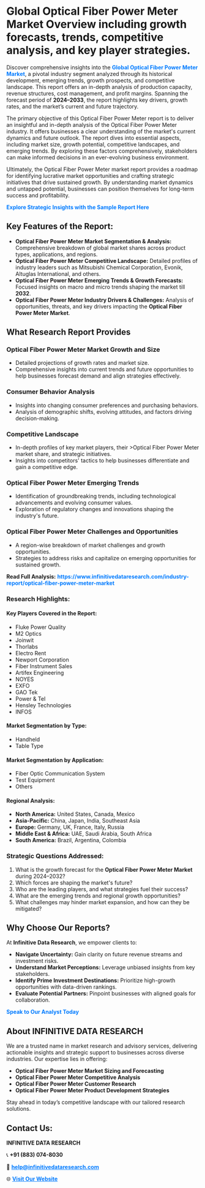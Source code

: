 <h1>Global Optical Fiber Power Meter Market Overview including growth forecasts, trends, competitive analysis, and key player strategies.</h1>
<p>
Discover comprehensive insights into the 
<a href="https://www.infinitivedataresearch.com/industry-report/optical-fiber-power-meter-market" rel="dofollow" style="color: #007BFF; text-decoration: none;"><strong>Global Optical Fiber Power Meter Market</strong></a>, a pivotal industry segment analyzed through its historical development, emerging trends, growth prospects, and competitive landscape. This report offers an in-depth analysis of production capacity, revenue structures, cost management, and profit margins. Spanning the forecast period of <strong>2024–2033</strong>, the report highlights key drivers, growth rates, and the market’s current and future trajectory.
</p>
<p>
The primary objective of this Optical Fiber Power Meter report is to deliver an insightful and in-depth analysis of the Optical Fiber Power Meter industry. It offers businesses a clear understanding of the market's current dynamics and future outlook. The report dives into essential aspects, including market size, growth potential, competitive landscapes, and emerging trends. By exploring these factors comprehensively, stakeholders can make informed decisions in an ever-evolving business environment.
</p>
<p>
Ultimately, the Optical Fiber Power Meter market report provides a roadmap for identifying lucrative market opportunities and crafting strategic initiatives that drive sustained growth. By understanding market dynamics and untapped potential, businesses can position themselves for long-term success and profitability.
</p>
<p>
<a href="https://www.infinitivedataresearch.com/request-sample/reportId=107174" style="color: #007BFF; text-decoration: none;"><strong>Explore Strategic Insights with the Sample Report Here</strong></a>
</p>

<h2>Key Features of the Report:</h2>
<ul>
<li><strong>Optical Fiber Power Meter Market Segmentation & Analysis:</strong> Comprehensive breakdown of global market shares across product types, applications, and regions.</li>
<li><strong>Optical Fiber Power Meter Competitive Landscape:</strong> Detailed profiles of industry leaders such as Mitsubishi Chemical Corporation, Evonik, Altuglas International, and others.</li>
<li><strong>Optical Fiber Power Meter Emerging Trends & Growth Forecasts:</strong> Focused insights on macro and micro trends shaping the market till <strong>2032</strong>.</li>
<li><strong>Optical Fiber Power Meter Industry Drivers & Challenges:</strong> Analysis of opportunities, threats, and key drivers impacting the <strong>Optical Fiber Power Meter Market</strong>.</li>
</ul>

<h2>What Research Report Provides</h2>
<h3>Optical Fiber Power Meter Market Growth and Size</h3>
<ul>
<li>Detailed projections of growth rates and market size.</li>
<li>Comprehensive insights into current trends and future opportunities to help businesses forecast demand and align strategies effectively.</li>
</ul>

<h3>Consumer Behavior Analysis</h3>
<ul>
<li>Insights into changing consumer preferences and purchasing behaviors.</li>
<li>Analysis of demographic shifts, evolving attitudes, and factors driving decision-making.</li>
</ul>

<h3>Competitive Landscape</h3>
<ul>
<li>In-depth profiles of key market players, their >Optical Fiber Power Meter market share, and strategic initiatives.</li>
<li>Insights into competitors' tactics to help businesses differentiate and gain a competitive edge.</li>
</ul>

<h3>Optical Fiber Power Meter Emerging Trends</h3>
<ul>
<li>Identification of groundbreaking trends, including technological advancements and evolving consumer values.</li>
<li>Exploration of regulatory changes and innovations shaping the industry's future.</li>
</ul>

<h3>Optical Fiber Power Meter Challenges and Opportunities</h3>
<ul>
<li>A region-wise breakdown of market challenges and growth opportunities.</li>
<li>Strategies to address risks and capitalize on emerging opportunities for sustained growth.</li>
</ul>
<p><strong>Read Full Analysis:</strong> <a href="https://www.infinitivedataresearch.com/industry-report/optical-fiber-power-meter-market" rel="dofollow" style="color: #007BFF; text-decoration: none;"><strong>https://www.infinitivedataresearch.com/industry-report/optical-fiber-power-meter-market</strong></a></p>
<h3>Research Highlights:</h3>
<h4>Key Players Covered in the Report:</h4>
<ul><li>Fluke Power Quality</li><li>M2 Optics</li><li>Joinwit</li><li>Thorlabs</li><li>Electro Rent</li><li>Newport Corporation</li><li>Fiber Instrument Sales</li><li>Artifex Engineering</li><li>NOYES</li><li>EXFO</li><li>GAO Tek</li><li>Power &amp; Tel</li><li>Hensley Technologies</li><li>INFOS</li></ul>
<h4>Market Segmentation by Type:</h4>
<ul><li>Handheld</li><li>Table Type</li></ul>
<h4>Market Segmentation by Application:</h4>
<ul><li>Fiber Optic Communication System</li><li>Test Equipment</li><li>Others</li></ul>

<h4>Regional Analysis:</h4>
<ul>
<li><strong>North America:</strong> United States, Canada, Mexico</li>
<li><strong>Asia-Pacific:</strong> China, Japan, India, Southeast Asia</li>
<li><strong>Europe:</strong> Germany, UK, France, Italy, Russia</li>
<li><strong>Middle East & Africa:</strong> UAE, Saudi Arabia, South Africa</li>
<li><strong>South America:</strong> Brazil, Argentina, Colombia</li>
</ul>

<h3>Strategic Questions Addressed:</h3>
<ol>
<li>What is the growth forecast for the <strong>Optical Fiber Power Meter Market</strong> during 2024–2032?</li>
<li>Which forces are shaping the market's future?</li>
<li>Who are the leading players, and what strategies fuel their success?</li>
<li>What are the emerging trends and regional growth opportunities?</li>
<li>What challenges may hinder market expansion, and how can they be mitigated?</li>
</ol>

<h2>Why Choose Our Reports?</h2>
<p>At <strong>Infinitive Data Research</strong>, we empower clients to:</p>
<ul>
<li><strong>Navigate Uncertainty:</strong> Gain clarity on future revenue streams and investment risks.</li>
<li><strong>Understand Market Perceptions:</strong> Leverage unbiased insights from key stakeholders.</li>
<li><strong>Identify Prime Investment Destinations:</strong> Prioritize high-growth opportunities with data-driven rankings.</li>
<li><strong>Evaluate Potential Partners:</strong> Pinpoint businesses with aligned goals for collaboration.</li>
</ul>
<p><a href="https://www.infinitivedataresearch.com/industry-report/optical-fiber-power-meter-market" rel="dofollow" style="color: #007BFF; text-decoration: none;"><strong>Speak to Our Analyst Today</strong></a></p>

<h2>About INFINITIVE DATA RESEARCH</h2>
<p>We are a trusted name in market research and advisory services, delivering actionable insights and strategic support to businesses across diverse industries. Our expertise lies in offering:</p>
<ul>
<li><strong>Optical Fiber Power Meter Market Sizing and Forecasting</strong></li>
<li><strong>Optical Fiber Power Meter Competitive Analysis</strong></li>
<li><strong>Optical Fiber Power Meter Customer Research</strong></li>
<li><strong>Optical Fiber Power Meter Product Development Strategies</strong></li>
</ul>
<p>Stay ahead in today’s competitive landscape with our tailored research solutions.</p>

<h2>Contact Us:</h2>
<p><strong>INFINITIVE DATA RESEARCH</strong></p>
<p>📞 <strong>+91 (883) 074-8030</strong></p>
<p>📧 <strong><a href="mailto:help@infinitivedataresearch.com" style="color: #007BFF;">help@infinitivedataresearch.com</a></strong></p>
<p>🌐 <strong><a href="https://www.infinitivedataresearch.com" rel="dofollow" style="color: #007BFF;">Visit Our Website</a></strong></p>